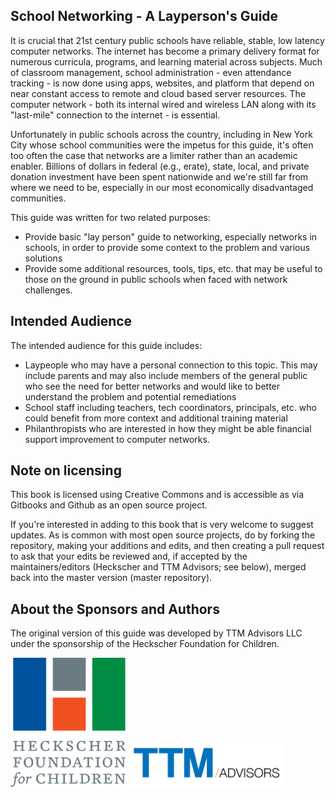 ## School Networking - A Layperson's Guide

It is crucial that 21st century public schools have reliable, stable, low latency computer networks.  The internet has become a primary delivery format for numerous curricula, programs, and learning material across subjects. Much of classroom management, school administration - even attendance tracking - is now done using apps, websites, and platform that depend on near constant access to remote and cloud based server resources. The computer network - both its internal wired and wireless LAN along with its "last-mile" connection to the internet - is essential.

Unfortunately in public schools across the country, including in New York City whose school communities were the impetus for this guide, it's often too often the case that networks are a limiter rather than an academic enabler. Billions of dollars in federal (e.g., erate), state, local, and private donation investment have been spent nationwide and we're still far from where we need to be, especially in our most economically disadvantaged communities.

This guide was written for two related purposes:
* Provide basic "lay person" guide to networking, especially networks in schools, in order to provide some context to the problem and various solutions
* Provide some additional resources, tools, tips, etc. that may be useful to those on the ground in public schools when faced with network challenges.

## Intended Audience

The intended audience for this guide includes:

* Laypeople who may have a personal connection to this topic. This may include parents and may also include members of the general public who see the need for better networks and would like to better understand the problem and potential remediations
* School staff including teachers, tech coordinators, principals, etc. who could benefit from more context and additional training material
* Philanthropists who are interested in how they might be able financial support improvement to computer networks.

## Note on licensing

This book is licensed using Creative Commons and is accessible as via Gitbooks and Github as an open source project.

If you're interested in adding to this book that is very welcome to suggest updates. As is common with most open source projects, do by forking the repository, making your additions and edits, and then creating a pull request to ask that your edits be reviewed and, if accepted by the maintainers/editors (Heckscher and TTM Advisors; see below), merged back into the master version \(master repository\).

## About the Sponsors and Authors

The original version of this guide was developed by TTM Advisors LLC under the sponsorship of the Heckscher Foundation for Children.



![Logo of Heckscher Foundation for Children](/assets/heckscher-logo.png)
<img src="/assets/TTM_Advisors_LLC_Logo.png" width="250" wrap="inline">
